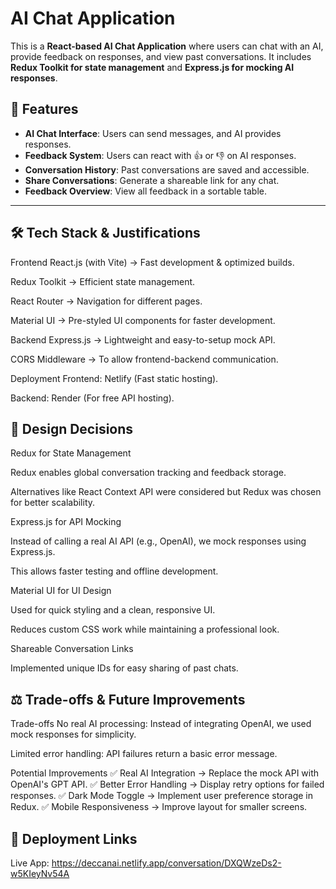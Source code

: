 # AI Chat Application  

This is a **React-based AI Chat Application** where users can chat with an AI, provide feedback on responses, and view past conversations. It includes **Redux Toolkit for state management** and **Express.js for mocking AI responses**.  

## **🚀 Features**
- **AI Chat Interface**: Users can send messages, and AI provides responses.  
- **Feedback System**: Users can react with 👍 or 👎 on AI responses.  
- **Conversation History**: Past conversations are saved and accessible.  
- **Share Conversations**: Generate a shareable link for any chat.  
- **Feedback Overview**: View all feedback in a sortable table.  

---

## 🛠️ Tech Stack & Justifications
Frontend
React.js (with Vite) → Fast development & optimized builds.

Redux Toolkit → Efficient state management.

React Router → Navigation for different pages.

Material UI → Pre-styled UI components for faster development.

Backend
Express.js → Lightweight and easy-to-setup mock API.

CORS Middleware → To allow frontend-backend communication.

Deployment
Frontend: Netlify (Fast static hosting).

Backend: Render (For free API hosting).

## 🎨 Design Decisions
Redux for State Management

Redux enables global conversation tracking and feedback storage.

Alternatives like React Context API were considered but Redux was chosen for better scalability.

Express.js for API Mocking

Instead of calling a real AI API (e.g., OpenAI), we mock responses using Express.js.

This allows faster testing and offline development.

Material UI for UI Design

Used for quick styling and a clean, responsive UI.

Reduces custom CSS work while maintaining a professional look.

Shareable Conversation Links

Implemented unique IDs for easy sharing of past chats.

## ⚖️ Trade-offs & Future Improvements
Trade-offs
No real AI processing: Instead of integrating OpenAI, we used mock responses for simplicity.

Limited error handling: API failures return a basic error message.

Potential Improvements
✅ Real AI Integration → Replace the mock API with OpenAI's GPT API.
✅ Better Error Handling → Display retry options for failed responses.
✅ Dark Mode Toggle → Implement user preference storage in Redux.
✅ Mobile Responsiveness → Improve layout for smaller screens.

## 📄 Deployment Links
Live App: https://deccanai.netlify.app/conversation/DXQWzeDs2-w5KIeyNv54A